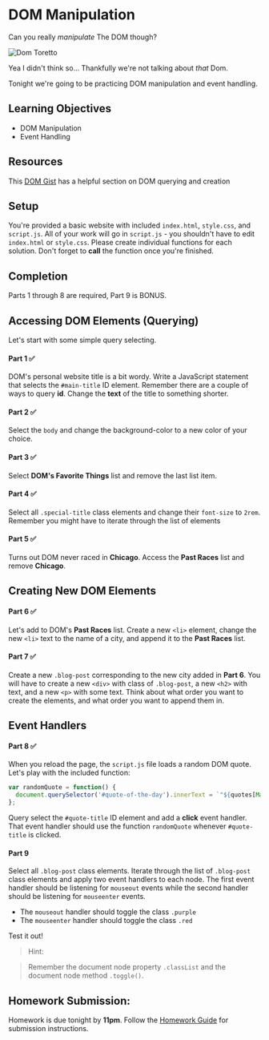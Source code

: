 # DOM Manipulation

Can you really *manipulate* The DOM though?

![Dom Toretto](https://media.giphy.com/media/XDb8RW95ZVLLW/giphy.gif)

Yea I didn't think so... Thankfully we're not talking about *that* Dom.

Tonight we're going to be practicing DOM manipulation and event handling.

## Learning Objectives
- DOM Manipulation
- Event Handling

## Resources
This [DOM Gist](https://gist.github.com/thegitfather/9c9f1a927cd57df14a59c268f118ce86) has a helpful section on DOM querying and creation

## Setup
You're provided a basic website with included `index.html`, `style.css`, and `script.js`. All of your work will go in `script.js` - you shouldn't have to edit `index.html` or `style.css`. Please create individual functions for each solution. Don't forget to **call** the function once you're finished.

## Completion
Parts 1 through 8 are required, Part 9 is BONUS.

## Accessing DOM Elements (Querying)
Let's start with some simple query selecting.

#### Part 1 ✅
DOM's personal website title is a bit wordy. Write a JavaScript statement that selects the `#main-title` ID element. Remember there are a couple of ways to query **id**. Change the **text** of the title to something shorter.

#### Part 2 ✅
Select the `body` and change the background-color to a new color of your choice.

#### Part 3 ✅
Select **DOM's Favorite Things** list and remove the last list item.

#### Part 4 ✅
Select all `.special-title` class elements and change their `font-size` to `2rem`. Remember you might have to iterate through the list of elements

#### Part 5 ✅
Turns out DOM never raced in **Chicago**. Access the **Past Races** list and remove **Chicago**.

## Creating New DOM Elements

#### Part 6 ✅
Let's add to DOM's **Past Races** list. Create a new `<li>` element, change the new `<li>` text to the name of a city, and append it to the **Past Races** list.

#### Part 7 ✅
Create a new `.blog-post` corresponding to the new city added in **Part 6**. You will have to create a new `<div>` with class of `.blog-post`, a new `<h2>` with text, and a new `<p>` with some text. Think about what order you want to create the elements, and what order you want to append them in.

## Event Handlers

#### Part 8 ✅
When you reload the page, the `script.js` file loads a random DOM quote. Let's play with the included function:

```javascript
var randomQuote = function() {
  document.querySelector('#quote-of-the-day').innerText = `"${quotes[Math.floor(Math.random() * quotes.length)]}"`;
};
```

Query select the `#quote-title` ID element and add a **click** event handler. That event handler should use the function `randomQuote` whenever `#quote-title` is clicked.

#### Part 9
Select all `.blog-post` class elements. Iterate through the list of `.blog-post` class elements and apply two event handlers to each node. The first event handler should be listening for `mouseout` events while the second handler should be listening for `mouseenter` events.

- The `mouseout` handler should toggle the class `.purple`
- The `mouseenter` handler should toggle the class `.red`

Test it out!

> Hint:

> Remember the document node property `.classList` and the document node method `.toggle()`.


## Homework Submission:

Homework is due tonight by **11pm**. Follow the [Homework Guide](https://git.generalassemb.ly/wdi-nyc-1-30/syllabus/wiki/Homework-Submission) for submission instructions.
